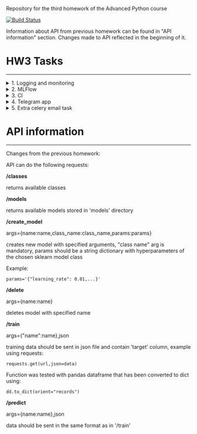 Repository for the third homework of the Advanced Python course

[![Build Status](https://app.travis-ci.com/avsayapin/AdvancedPython_homework3.svg?token=qxcp5FiEzzfpzyWqKeqT&branch=master)](https://app.travis-ci.com/avsayapin/AdvancedPython_homework3)

Information about API from previous homework can be found in "API information" section. 
Changes made to API reflected in the beginning of it.
# HW3 Tasks
____
<details><summary>1. Logging and monitoring</summary>
<p>

Logging was added via 'logging' library from base python. 

Logs are saved to app.log and worker.log files on the volume named "advancedpython_homework3_logs".

You can set logs level by changing logger.setlevel() in app/api.py and worker/tasks.py.

Prometheus from dockerhub image 'prom/prometheus' has been added for monitoring.

It can be accessed from standard address 'localhost:9090', metrics can be seen at 'localhost:5000/metrics'.

Added counters by model for training and prediction requests, counter by class for create_model request 
and counter by status code for results request.

Histogram type metrics added for classes and metrics requests.
</p>
</details>
<details><summary>2. MLFlow</summary>
<p>
Added MLFlow for model and metrics tracking, 
quick setup was made with sqlite(as backend) and volume "models" as artifact store.

MongoDB was deleted and celery tasks were changed to use MLFlow.

Also added "/test" method for API that returns value for provided metric argument. 
Supported metrics can be found in class Models.metrics from models.py.

MLFlow is running on port 5050, you can access it with "http://localhost:5050/"
</p>
</details>
<details><summary>3. CI</summary>
<p>

</p>
</details>
<details><summary>4. Telegram app</summary>
<p>

</p>
</details>
<details><summary>5. Extra celery email task</summary>
<p>

</p>
</details>

# API information
___
Changes from the previous homework:


API can do the following requests:

**/classes**

returns available classes

**/models**

returns available models stored in 'models' directory

**/create_model**

args={name:name,class_name:class_name,params:params}

creates new model with specified arguments, "class name" arg is mandatory, params should be a string dictionary with hyperparameters of the chosen sklearn model class

Example:
```
params='{"learning_rate": 0.01,...}'
```

**/delete**

args={name:name}

deletes model with specified name

**/train**

args={"name":name},json

training data should be sent in json file and contain 'target' column, example using requests: 
```
requests.get(url,json=data)
```
Function was tested with pandas dataframe that has been converted to dict using:
```
dd.to_dict(orient="records")
```

**/predict**

args={name:name},json

data should be sent in the same format as in '/train'
